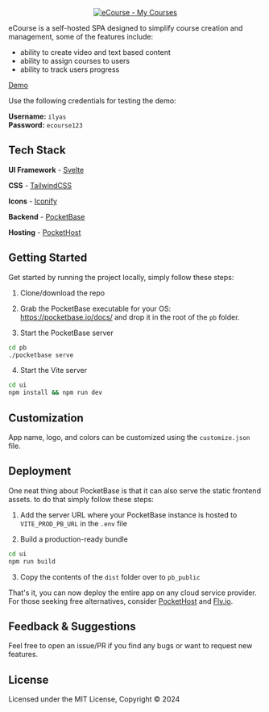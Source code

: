 <p align="center">
    <a href="https://ecourse.pockethost.io/" target="_blank" rel="noopener">
        <img src="https://i.ibb.co/Sx7YmY6/ecourse.jpg" alt="eCourse - My Courses" />
    </a>
</p>

eCourse is a self-hosted SPA designed to simplify course creation and management, some of the features include:

- ability to create video and text based content
- ability to assign courses to users
- ability to track users progress

[Demo](https://ecourse.pockethost.io/)

Use the following credentials for testing the demo:

**Username:** `ilyas`  
**Password:** `ecourse123`

## Tech Stack

**UI Framework** - [Svelte](https://svelte.dev/)

**CSS** - [TailwindCSS](https://tailwindcss.com/)

**Icons** - [Iconify](https://iconify.design/)

**Backend** - [PocketBase](https://pocketbase.io/)

**Hosting** - [PocketHost](https://pockethost.io/)

## Getting Started

Get started by running the project locally, simply follow these steps:

1. Clone/download the repo

2. Grab the PocketBase executable for your OS: https://pocketbase.io/docs/ and drop it in the root of the `pb` folder.

3. Start the PocketBase server

```bash
cd pb
./pocketbase serve
```

4. Start the Vite server

```bash
cd ui
npm install && npm run dev
```

## Customization

App name, logo, and colors can be customized using the `customize.json` file.

## Deployment

One neat thing about PocketBase is that it can also serve the static frontend assets. to do that simply follow these steps:

1. Add the server URL where your PocketBase instance is hosted to `VITE_PROD_PB_URL` in the `.env` file

2. Build a production-ready bundle

```bash
cd ui
npm run build
```

3. Copy the contents of the `dist` folder over to `pb_public`

That's it, you can now deploy the entire app on any cloud service provider. For those seeking free alternatives, consider [PocketHost](https://pockethost.io/) and [Fly.io](https://fly.io/).

## Feedback & Suggestions

Feel free to open an issue/PR if you find any bugs or want to request new features.

## License

Licensed under the MIT License, Copyright © 2024
